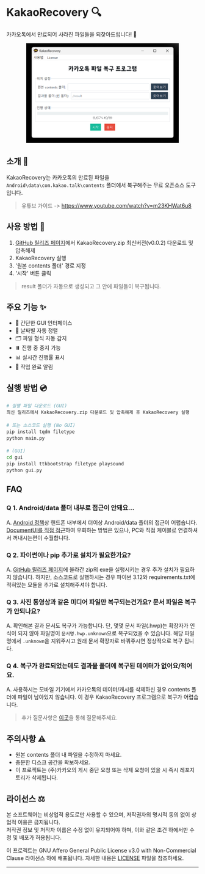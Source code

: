 # KakaoRecovery 🔍

카카오톡에서 만료되어 사라진 파일들을 되찾아드립니다! 🚀

<div align="center">
    <img src="asset/KakaoRecovery.png" alt="KakaoRecovery" width=400>
</div>

## 소개 📝

KakaoRecovery는 카카오톡의 만료된 파일을 `Android\data\com.kakao.talk\contents` 폴더에서 복구해주는 무료 오픈소스 도구입니다.

> 유튜브 가이드 -> https://www.youtube.com/watch?v=m23KHWat6u8

## 사용 방법 🎯

1. [GitHub 릴리즈 페이지](https://github.com/tionlab/KakaoRecovery/releases/latest)에서 KakaoRecovery.zip 최신버전(v0.0.2) 다운로드 및 압축해제
2. KakaoRecovery 실행
3. '원본 contents 폴더' 경로 지정
4. '시작' 버튼 클릭

> result 폴더가 자동으로 생성되고 그 안에 파일들이 복구됩니다.

## 주요 기능 ✨

-   🎯 간단한 GUI 인터페이스
-   📅 날짜별 자동 정렬
-   🗂️ 파일 형식 자동 감지
-   ⏸️ 진행 중 중지 가능
-   📊 실시간 진행률 표시
-   🔔 작업 완료 알림

## 실행 방법 💿

```bash
# 실행 파일 다운로드 (GUI)
최신 릴리즈에서 KakaoRecovery.zip 다운로드 및 압축해제 후 KakaoRecovery 실행

# 또는 소스코드 실행 (No GUI)
pip install tqdm filetype
python main.py

# (GUI)
cd gui
pip install ttkbootstrap filetype playsound
python gui.py
```

## FAQ

### **Q 1. Android/data 폴더 내부로 접근이 안돼요...**

A. [Android 정책](https://developer.android.com/about/versions/11/privacy/storage?hl=ko#file-access)상 핸드폰 내부에서 더이상 Android/data 폴더의 접근이 어렵습니다.
[DocumentUI를 직접 접근](https://play.google.com/store/apps/details?id=com.marc.files)하여 우회하는 방법은 있으나, PC와 직접 케이블로 연결하셔서 꺼내시는편이 수월합니다.

### **Q 2. 파이썬이나 pip 추가로 설치가 필요한가요?**

A. [GitHub 릴리즈 페이지](https://github.com/tionlab/KakaoRecovery/releases/latest)에 올라간 zip의 exe을 실행시키는 경우 추가 설치가 필요하지 않습니다. 하지만, 소스코드로 실행하시는 경우 파이썬 3.12와 requirements.txt에 적혀있는 모듈을 추가로 설치해주셔야 합니다.

### **Q 3. 사진 동영상과 같은 미디어 파일만 복구되는건가요? 문서 파일은 복구가 안되나요?**

A. 확인해본 결과 문서도 복구가 가능합니다. 단, 몇몇 문서 파일(.hwp)는
확장자가 인식이 되지 않아 파일명이 `문서명.hwp.unknown`으로 복구되었을 수
있습니다. 해당 파일명에서 `.unknown`을 지워주시고 원래 문서 확장자로 바꿔주시면
정상적으로 복구 됩니다.

### **Q 4. 복구가 완료되었는데도 결과물 폴더에 복구된 데이터가 없어요/적어요.**

A. 사용하시는 모바일 기기에서 카카오톡의 데이터/캐시를 삭제하신 경우 contents 폴더에
파일이 남아있지 않습니다. 이 경우 KakaoRecovery 프로그램으로 복구가 어렵습니다.

> 추가 질문사항은 [이곳](https://discord.com/invite/k3qm6RbpHc)을 통해 질문해주세요.

## 주의사항 ⚠️

-   원본 contents 폴더 내 파일을 수정하지 마세요.
-   충분한 디스크 공간을 확보하세요.
-   이 프로젝트는 (주)카카오의 게시 중단 요청 또는 삭제 요청이 있을 시 즉시 레포지토리가 삭제됩니다.

## 라이선스 ⚖️

본 소프트웨어는 비상업적 용도로만 사용할 수 있으며, 저작권자의 명시적 동의 없이 상업적 이용은 금지됩니다.  
저작권 정보 및 저작자 이름은 수정 없이 유지되어야 하며, 이와 같은 조건 하에서만 수정 및 배포가 허용됩니다.

이 프로젝트는 GNU Affero General Public License v3.0 with Non-Commercial Clause 라이선스 하에 배포됩니다. 자세한 내용은 [LICENSE](LICENSE) 파일을 참조하세요.

---

